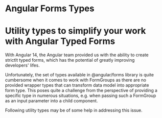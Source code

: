 # Angular Forms Types
# Utility types to simplify your work with Angular Typed Forms

With Angular 14, the Angular team provided us with the ability to create strictlt typed forms, which has the potential of greatly improving developers' lifes.

Unfortunately, the set of types available in @angular/forms library is quite cumbersome when it comes to work with FormGroups as there are no provided wrapper types that can transform data model into appropriate form type. This poses quite a challenge from the perspective of providing a specific type in numerous situations, e.g. when passing such a FormGroup as an input parameter into a child component.

Following utility types may be of some help in addressing this issue.


